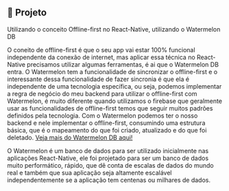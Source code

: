 ## :page_with_curl: Projeto

<LINKEDIN>
Utilizando o conceito Offline-first no React-Native, utilizando o Watermelon DB
</LINKEDIN>

O coneito de offline-first é que o seu app vai estar 100% funcional independente da conexão de internet, mas aplicar essa técnica no React-Native precisamos utilizar algumas ferramentas, é ai que o Watermelon DB entra. O Watermelon tem a funcionalidade de sincronizar o offline-first e o interessante dessa funcionalidade de fazer sincronia é que ela é independente de uma tecnologia específica, ou seja, podemos implementar a regra de negócio do meu backend para utilizar o offline-first com Watermelon, é muito diferente quando utilizamos o firebase que geralmente usar as funcionalidades de offline-first temos que seguir muitos padrões definidos pela tecnologia.
Com o Watermelon podemos ter o nosso backend e nele implementar o offline-first, consumindo uma estrutura básica, que é o mapeamento do que foi criado, atualizado e do que foi deletado.
[Veja mais do Watermelon DB aqui!](https://github.com/Nozbe/WatermelonDB)

<LINKEDIN>
O Watermelon é um banco de dados para ser utilizado inicialmente nas aplicações React-Native, ele foi projetado para ser um banco de dados muito performático, rápido, que dê conta de escalas de dados do mundo real e também que sua aplicação seja altamente escalável independentemente se a aplicação tem centenas ou milhares de dados.
</LINKEDIN>